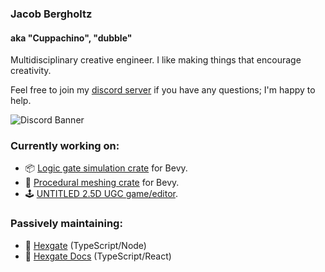 ### Jacob Bergholtz
#### aka "Cuppachino", "dubble"

Multidisciplinary creative engineer. I like making things that encourage creativity.

Feel free to join my [discord server](https://discord.gg/HEd72YnzVq) if you have any questions; I'm happy to help.

![Discord Banner](https://discordapp.com/api/guilds/1080840305441525766/widget.png)

### Currently working on:

- 📦 [Logic gate simulation crate](https://github.com/cuppachino/logic_tools) for Bevy.
- 📐 [Procedural meshing crate](https://github.com/cuppachino/engine) for Bevy.
- 🕹️ [UNTITLED 2.5D UGC game/editor](https://github.com/cuppachino/engine).

### Passively maintaining:

- 📡 [Hexgate](https://github.com/cuppachino/hexgate) (TypeScript/Node)
- 📖 [Hexgate Docs](https://hexgate.app/) (TypeScript/React)
